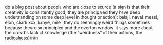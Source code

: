 do a blog post about people who are close to source (a sign is that their creativity is consistently good, they are principaled they have deep understanding on some deep level in thought or action): balaji, naval, messi, elon, charli xcx, kanye, milei. they do seemingly weird things sometimes because theyre so principled and the overton window. it says more about the crowd's lack of knowledge (the "weirdness" of their actions, the radicalness)\n\n